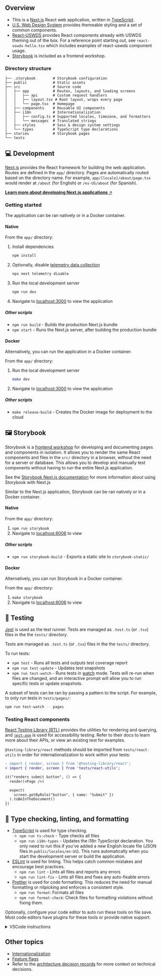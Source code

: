 ## Overview

- This is a [Next.js](https://nextjs.org/) React web application, written in [TypeScript](https://www.typescriptlang.org/).
- [U.S. Web Design System](https://designsystem.digital.gov) provides themeable styling and a set of common components.
- [React-USWDS](https://github.com/trussworks/react-uswds) provides React components already with USWDS theming out of the box. For a reference point starting out, see `react-uswds-hello.tsx` which includes examples of react-uswds component usage.
- [Storybook](https://storybook.js.org/) is included as a frontend workshop.

### Directory structure

```
├── .storybook        # Storybook configuration
├── public            # Static assets
├── src               # Source code
│   ├── app           # Routes, layouts, and loading screens
│   │   ├── api       # Custom request handlers
│   │   ├── layout.tsx # Root layout, wraps every page
│   │   └── page.tsx  # Homepage
│   ├── components    # Reusable UI components
│   ├── i18n          # Internationalization
│   │   ├── config.ts # Supported locales, timezone, and formatters
│   │   └── messages  # Translated strings
│   ├── styles        # Sass & design system settings
│   └── types         # TypeScript type declarations
├── stories           # Storybook pages
└── tests
```

## 💻 Development

[Next.js](https://nextjs.org/docs) provides the React framework for building the web application. Routes are defined in the `app/` directory. Pages are automatically routed based on the directory name. For example, `app/[locale]/about/page.tsx` would render at `/about` (for English) or `/es-US/about` (for Spanish).

[**Learn more about developing Next.js applications** ↗️](https://nextjs.org/docs)

### Getting started

The application can be ran natively or in a Docker container.

#### Native

From the `app/` directory:

1. Install dependencies
   ```bash
   npm install
   ```
1. Optionally, disable [telemetry data collection](https://nextjs.org/telemetry)
   ```bash
   npx next telemetry disable
   ```
1. Run the local development server
   ```bash
   npm run dev
   ```
1. Navigate to [localhost:3000](http://localhost:3000) to view the application

##### Other scripts

- `npm run build` - Builds the production Next.js bundle
- `npm start` - Runs the Next.js server, after building the production bundle

#### Docker

Alternatively, you can run the application in a Docker container.

From the `app/` directory:

1. Run the local development server
   ```bash
   make dev
   ```
1. Navigate to [localhost:3000](http://localhost:3000) to view the application

##### Other scripts

- `make release-build` - Creates the Docker image for deployment to the cloud

## 🖼️ Storybook

Storybook is a [frontend workshop](https://bradfrost.com/blog/post/a-frontend-workshop-environment/) for developing and documenting pages and components in isolation. It allows you to render the same React components and files in the `src/` directory in a browser, without the need for a server or database. This allows you to develop and manually test components without having to run the entire Next.js application.

See the [Storybook Next.js documentation](https://github.com/storybookjs/storybook/tree/next/code/frameworks/nextjs) for more information about using Storybook with Next.js

Similar to the Next.js application, Storybook can be ran natively or in a Docker container.

#### Native

From the `app/` directory:

1. `npm run storybook`
2. Navigate to [localhost:6006](http://localhost:6006) to view

##### Other scripts

- `npm run storybook-build` - Exports a static site to `storybook-static/`

#### Docker

Alternatively, you can run Storybook in a Docker container.

From the `app/` directory:

1. `make storybook`
2. Navigate to [localhost:6006](http://localhost:6006) to view

## 🐛 Testing

[Jest](https://jestjs.io/docs/getting-started) is used as the test runner. Tests are managed as `.test.ts` (or `.tsx`) files in the the `tests/` directory.

Tests are managed as `.test.ts` (or `.tsx`) files in the the `tests/` directory.

To run tests:

- `npm test` - Runs all tests and outputs test coverage report
- `npm run test-update` - Updates test snapshots
- `npm run test-watch` - Runs tests in [watch](https://jestjs.io/docs/cli#--watch) mode. Tests will re-run when files are changed, and an interactive prompt will allow you to run specific tests or update snapshots.

A subset of tests can be ran by passing a pattern to the script. For example, to only run tests in `tests/pages/`:

```sh
npm run test-watch -- pages
```

### Testing React components

[React Testing Library (RTL)](https://testing-library.com/docs/react-testing-library/intro) provides the utilities for rendering and querying, and [`jest-axe`](https://www.npmjs.com/package/jest-axe) is used for accessibility testing. Refer to their docs to learn more about their APIs, or view an existing test for examples.

`@testing-library/react` methods should be imported from `tests/react-utils` in order for internationalization to work within your tests:

```diff
- import { render, screen } from '@testing-library/react';
+ import { render, screen } from 'tests/react-utils';

it("renders submit button", () => {
  render(<Page />)

  expect(
    screen.getByRole("button", { name: "Submit" })
  ).toBeInTheDocument()
})
```

## 🤖 Type checking, linting, and formatting

- [TypeScript](https://www.typescriptlang.org/) is used for type checking.
  - `npm run ts:check` - Type checks all files
  - `npm run i18n-types` - Updates the i18n TypeScript declaration. You only need to run this if you've added a new English locale file (JSON files in `public/locales/en-US`). This runs automatically when you start the development server or build the application.
- [ESLint](https://eslint.org/) is used for linting. This helps catch common mistakes and encourage best practices.
  - `npm run lint` - Lints all files and reports any errors
  - `npm run lint-fix` - Lints all files and fixes any auto-fixable errors
- [Prettier](https://prettier.io/) is used for code formatting. This reduces the need for manual formatting or nitpicking and enforces a consistent style.
  - `npm run format`: Formats all files
  - `npm run format-check`: Check files for formatting violations without fixing them.

Optionally, configure your code editor to auto run these tools on file save. Most code editors have plugins for these tools or provide native support.

<details>
  <summary>VSCode instructions</summary>

1. Install the [Prettier](https://marketplace.visualstudio.com/items?itemName=esbenp.prettier-vscode) and [ESLint](https://marketplace.visualstudio.com/items?itemName=dbaeumer.vscode-eslint) extensions.
2. Add the following to a `.vscode/settings.json` file, in whichever directory you open in VSCode (root or this directory):

   ```json
   {
     "editor.codeActionsOnSave": {
       "source.fixAll.eslint": true
     },
     "editor.formatOnSave": true,
     "editor.defaultFormatter": "esbenp.prettier-vscode",
     "eslint.workingDirectories": ["./app"],
     "typescript.validate.enable": true
   }
   ```

[Learn more about these settings](https://code.visualstudio.com/docs/getstarted/settings)

</details>

## Other topics

- [Internationalization](../docs/internationalization.md)
- [Feature flags](../docs/feature-flags.md)
- Refer to the [architecture decision records](../docs/decisions) for more context on technical decisions.
